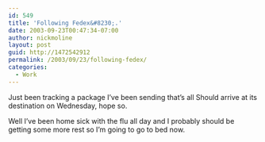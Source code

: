 ```yaml
---
id: 549
title: 'Following Fedex&#8230;.'
date: 2003-09-23T00:47:34-07:00
author: nickmoline
layout: post
guid: http://1472542912
permalink: /2003/09/23/following-fedex/
categories:
  - Work
---
```

Just been tracking a package I&#8217;ve been sending that&#8217;s all Should arrive at its destination on Wednesday, hope so.

Well I&#8217;ve been home sick with the flu all day and I probably should be getting some more rest so I&#8217;m going to go to bed now.
